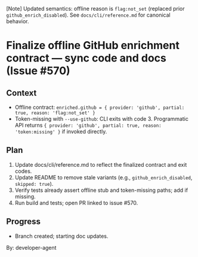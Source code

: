 [Note] Updated semantics: offline reason is `flag:not_set` (replaced prior `github_enrich_disabled`). See `docs/cli/reference.md` for canonical behavior.
# Finalize offline GitHub enrichment contract — sync code and docs (Issue #570)

## Context

- Offline contract: `enriched.github = { provider: 'github', partial: true, reason: 'flag:not_set' }`
- Token-missing with `--use-github`: CLI exits with code 3. Programmatic API returns `{ provider: 'github', partial: true, reason: 'token:missing' }` if invoked directly.

## Plan

1. Update docs/cli/reference.md to reflect the finalized contract and exit codes.
2. Update README to remove stale variants (e.g., `github_enrich_disabled`, `skipped: true`).
3. Verify tests already assert offline stub and token-missing paths; add if missing.
4. Run build and tests; open PR linked to issue #570.

## Progress

- Branch created; starting doc updates.

By: developer-agent
